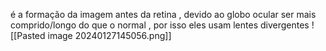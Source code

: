 é a formação da imagem antes da retina , devido ao globo ocular ser mais comprido/longo do que o normal , por isso eles usam lentes divergentes
![[Pasted image 20240127145056.png]]

